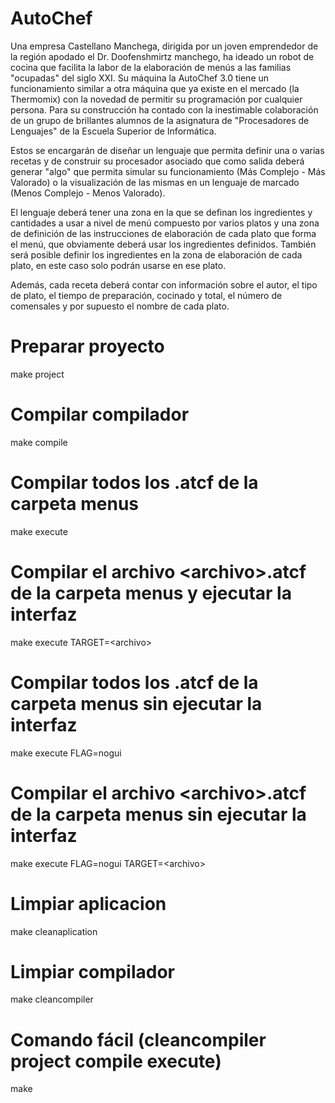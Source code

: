 # AutoChef

Una empresa Castellano Manchega, dirigida por un joven emprendedor de la región apodado el Dr. Doofenshmirtz manchego, ha ideado un robot de cocina que facilita la labor de la elaboración de menús a las familias "ocupadas" del siglo XXI. Su máquina la AutoChef 3.0 tiene un funcionamiento similar a otra máquina que ya existe en el mercado (la Thermomix) con la novedad de permitir su programación por cualquier persona. Para su construcción ha contado con la inestimable colaboración de un grupo de brillantes alumnos de la asignatura de "Procesadores de Lenguajes" de la Escuela Superior de Informática.

Estos se encargarán de diseñar un lenguaje que permita definir una o varias recetas y de construir su procesador asociado que como salida deberá generar "algo" que permita simular su funcionamiento (Más Complejo - Más Valorado) o la visualización de las mismas en un lenguaje de marcado (Menos Complejo - Menos Valorado).

El lenguaje deberá tener una zona en la que se definan los ingredientes y cantidades a usar a nivel de menú compuesto por varios platos y una zona de definición de las instrucciones de elaboración de cada plato que forma el menú, que obviamente deberá usar los ingredientes definidos. También será posible definir los ingredientes en la zona de elaboración de cada plato, en este caso solo podrán usarse en ese plato.

Además, cada receta deberá contar con información sobre el autor, el tipo de plato, el tiempo de preparación, cocinado y total, el número de comensales y por supuesto el nombre de cada plato.

# Preparar proyecto
make project

# Compilar compilador
make compile

# Compilar todos los .atcf de la carpeta menus
make execute

# Compilar el archivo \<archivo\>.atcf de la carpeta menus y ejecutar la interfaz
make execute TARGET=\<archivo\>

# Compilar todos los .atcf de la carpeta menus sin ejecutar la interfaz
make execute  FLAG=nogui

# Compilar el archivo \<archivo\>.atcf de la carpeta menus sin ejecutar la interfaz
make execute FLAG=nogui TARGET=\<archivo\>

# Limpiar aplicacion
make cleanaplication

# Limpiar compilador
make cleancompiler

# Comando fácil (cleancompiler project compile execute)
make
